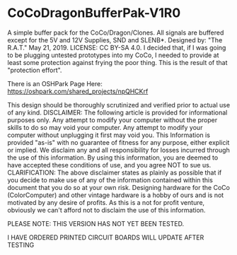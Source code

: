 # CoCoDragonBufferPak-V1R0
A simple buffer pack for the CoCo/Dragon/Clones. All signals are buffered except for the 5V and 12V Supplies, SND and SLENB*. Designed by: "The R.A.T." May 21, 2019. LICENSE: CC BY-SA 4.0. I decided that, if I was going to be plugging untested prototypes into my CoCo, I needed to provide at least some protection against frying the poor thing. This is the result of that "protection effort".

There is an OSHPark Page Here: https://oshpark.com/shared_projects/npQHCKrf

This design should be thoroughly scrutinized and verified prior to actual use of any kind. DISCLAIMER: The following article is provided for informational purposes only. Any attempt to modify your computer without the proper skills to do so may void your computer. Any attempt to modify your computer without unplugging it first may void you. This Information is provided "as-is" with no guarantee of fitness for any purpose, either explicit or implied. We disclaim any and all responsibility for losses incurred through the use of this information. By using this information, you are deemed to have accepted these conditions of use, and you agree NOT to sue us. CLARIFICATION: The above disclaimer states as plainly as possible that if you decide to make use of any of the information contained within this document that you do so at your own risk. Designing hardware for the CoCo (ColorComputer) and other vintage hardware is a hobby of ours and is not motivated by any desire of profits. As this is a not for profit venture, obviously we can't afford not to disclaim the use of this information.

 PLEASE NOTE: THIS VERSION HAS NOT YET BEEN TESTED. 

I HAVE ORDERED PRINTED CIRCUIT BOARDS WILL UPDATE AFTER TESTING
